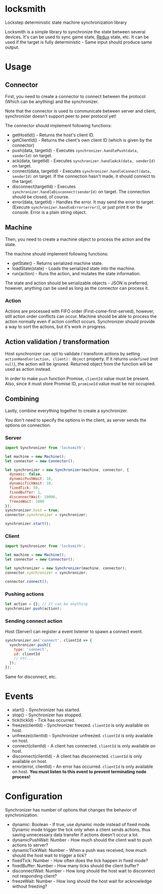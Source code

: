 # locksmith
Lockstep deterministic state machine synchronization library

Locksmith is a simple library to synchronize the state between several devices.
It's can be used to sync game state,
[Redux](https://github.com/reactjs/redux) state, etc. It can be used if the
target is fully deterministic - Same input should produce same output.

# Usage

## Connector
First, you need to create a connector to connect between the protocol
(Which can be anything) and the synchronizer.

Note that the connector is used to communicate between server and client,
synchronizer doesn't support peer to peer protocol yet!

The connector should implement following functions:

- getHostId() - Returns the host's client ID.
- getClientId() - Returns the client's own client ID (which is given by the
  connector)
- push(data, targetId) - Executes `synchronizer.handlePush(data, senderId)`
  on target.
- ack(data, targetId) - Executes `synchronizer.handleAck(data, senderId)`
  on target.
- connect(data, targetId) - Executes
  `synchronizer.handleConnect(data, senderId)` on target. If the connection
  hasn't made, it should connect to the target.
- disconnect(targetId) - Executes `synchronizer.handleDisconnect(senderId)`
  on target. The connection should be closed, of course.
- error(data, targetId) - Handles the error. It may send the error to target
  (Execute `synchronizer.handleError(error)`), or just print it on the console.
  Error is a plain string object.

## Machine
Then, you need to create a machine object to process the action and the state.

The machine should implement following functions:

- getState() - Returns serialized machine state.
- loadState(state) - Loads the serialized state into the machine.
- run(action) - Runs the action, and mutates the state information.

The state and action should be serializable objects - JSON is preferred,
however, anything can be used as long as the connector can process it.

### Action
Actions are processed with FIFO order (First-come-first-served), however,
still action order conflicts can occur. Machine should be able to process
the action normally even if action conflict occurs. Synchronizer should
provide a way to sort the actions, but it's work in progress.

## Action validation / transformation
Host synchronizer can opt to validate / transform actions by setting
`actionHandler(action, client): Object` property. If it returns `undefined` (not
`null`), the action will be ignored. Returned object from the function will
be used as action instead.

In order to make `push` function Promise, `clientId` value must be present.
Also, since it must store Promise ID, `promiseId` value must be not occupied.

## Combining
Lastly, combine everything together to create a synchronizer.

You don't need to specify the options in the client, as server sends the
options on connection.

### Server
```js
import Synchronizer from 'locksmith';

let machine = new Machine();
let connector = new Connector();

let synchronizer = new Synchronizer(machine, connector, {
  dynamic: false,
  dynamicPushWait: 10,
  dynamicTickWait: 10,
  fixedTick: 50,
  fixedBuffer: 1,
  disconnectWait: 10000,
  freezeWait: 1000
});
synchronizer.host = true;
connector.synchronizer = synchronizer;

synchronizer.start();
```

### Client
```js
import Synchronizer from 'locksmith';

let machine = new Machine();
let connector = new Connector();

let synchronizer = new Synchronizer(machine, connector);
connector.synchronizer = synchronizer;

connector.connect();
```

### Pushing actions
```js
let action = {}; // It can be anything
synchronizer.push(action);
```

### Sending connect action
Host (Server) can register a event listener to spawn a connect event.
```js
synchronizer.on('connect', clientId => {
  synchronizer.push({
    type: 'connect',
    id: clientId
    // etc...
  });
});
```

Same for disconnect, etc.

# Events
- start() - Synchronizer has started.
- stop() - Synchronizer has stopped.
- tick(tickId) - Tick has occurred.
- freeze(clientId) - Synchronizer freezed. `clientId` is only available on host.
- unfreeze(clientId) - Synchronizer unfreezed. `clientId` is only available on
  host.
- connect(clientId) - A client has connected. `clientId` is only available on
  host.
- disconnect(clientId) - A client has disconnected. `clientId` is only available
  on host.
- error(error, clientId) - An error has occurred. `clientId` is only available
  on host. **You must listen to this event to prevent terminating node process!**

# Configuration
Synchronizer has number of options that changes the behavior of synchronization.

- dynamic: Boolean - If true, use dynamic mode instead of fixed mode.
  Dynamic mode trigger the tick only when a client sends actions, thus saving
  unnecessary data transfer if actions doesn't occur a lot.
- dynamicPushWait: Number - How much should the client wait to push actions
  to server?
- dynamicTickWait: Number - When a push was received, how much should the host
  wait to trigger a tick?
- fixedTick: Number - How often does the tick happen in fixed mode?
- fixedBuffer: Number - How many ticks should the client buffer?
- disconnectWait: Number - How long should the host wait to disconnect
  not responding client?
- freezeWait: Number - How long should the host wait for acknowledge without
  freezing?
